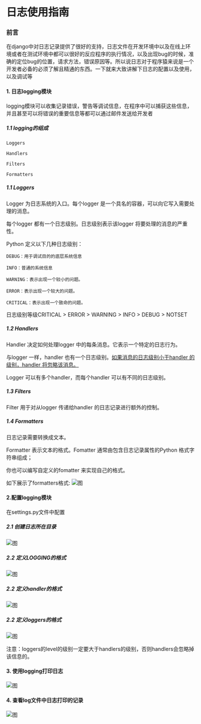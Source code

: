 
# 日志使用指南

### 前言
在django中对日志记录提供了很好的支持，日志文件在开发环境中以及在线上环境或者在测试环境中都可以很好的反应程序的执行情况，以及出现bug的时候，准确的定位bug的位置，请求方法，错误原因等。所以说日志对于程序猿来说是一个开发者必备的必须了解且精通的东西。一下就来大致讲解下日志的配置以及使用，以及调试等


#### 1. 日志logging模块

logging模块可以收集记录错误，警告等调试信息，在程序中可以捕获这些信息，并且甚至可以将错误的重要信息等都可以通过邮件发送给开发者

##### 1.1 logging的组成

	Loggers
	
	Handlers
	
	Filters
	
	Formatters

##### 1.1 Loggers

Logger 为日志系统的入口。每个logger 是一个具名的容器，可以向它写入需要处理的消息。

每个logger 都有一个日志级别。日志级别表示该logger 将要处理的消息的严重性。

Python 定义以下几种日志级别：

	DEBUG：用于调试目的的底层系统信息
	
	INFO：普通的系统信息
	
	WARNING：表示出现一个较小的问题。
	
	ERROR：表示出现一个较大的问题。
	
	CRITICAL：表示出现一个致命的问题。

日志级别等级CRITICAL > ERROR > WARNING > INFO > DEBUG > NOTSET

##### 1.2 Handlers

Handler 决定如何处理logger 中的每条消息。它表示一个特定的日志行为。

与logger 一样，handler 也有一个日志级别。<u>如果消息的日志级别小于handler 的级别，handler 将忽略该消息。</u>

Logger 可以有多个handler，而每个handler 可以有不同的日志级别。

##### 1.3 Filters

Filter 用于对从logger 传递给handler 的日志记录进行额外的控制。

##### 1.4 Formatters

日志记录需要转换成文本。

Formatter 表示文本的格式。Fomatter 通常由包含日志记录属性的Python 格式字符串组成；

你也可以编写自定义的fomatter 来实现自己的格式。

如下展示了formatters格式:
![图](images/django_logging_model.png)


#### 2.配置logging模块

在settings.py文件中配置

##### 2.1 创建日志所在目录
![图](images/django_log_path.png)

##### 2.2 定义LOGGING的格式
![图](images/django_logging_format.png)

##### 2.2 定义handler的格式
![图](images/django_logging_handler.png)

##### 2.2 定义loggers的格式
![图](images/django_logging_logger.png)

注意：loggers的level的级别一定要大于handlers的级别，否则handlers会忽略掉该信息的。

#### 3. 使用logging打印日志

![图](images/django_logger_using.png)

#### 4. 查看log文件中日志打印的记录

![图](images/django_logging_log.png)
